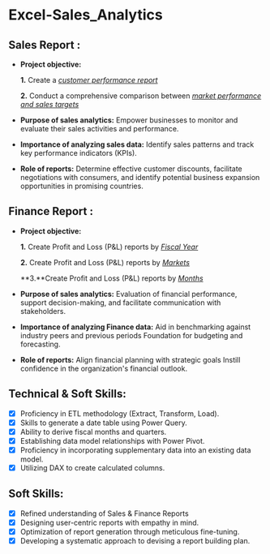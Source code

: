 # Excel-Sales_Analytics


## Sales Report :


- **Project objective:** 

    **1.** Create a _[customer performance report](https://https://github.com/jeetkumar19/Excel-Sales_Analytics/blob/main/Customer%20Performance%20Report.pdf)_

    **2.** Conduct a comprehensive comparison between _[market performance and sales targets](https://github.com/jeetkumar19/Excel-Sales_Analytics/blob/main/Market%20Performance%20vs%20Target%20Report.pdf)_

- **Purpose of sales analytics:** Empower businesses to monitor and evaluate their sales activities and performance.

- **Importance of analyzing sales data:** Identify sales patterns and track key performance indicators (KPIs).

- **Role of reports:** Determine effective customer discounts, facilitate negotiations with consumers, and identify potential business expansion opportunities in promising countries.


## Finance Report :

- **Project objective:** 

    **1.** Create Profit and Loss (P&L) reports by _[Fiscal Year](https://github.com/jeetkumar19/Excel-Sales_Analytics/blob/main/P%26L%20Statement%20by%20Fiscal%20Year.pdf)_

  **2.** Create Profit and Loss (P&L) reports by _[Markets](https://github.com/jeetkumar19/Excel-Sales_Analytics/blob/main/P%26L%20Statement%20by%20Markets.pdf)_

  **3.**Create Profit and  Loss (P&L) reports by _[Months](https://github.com/jeetkumar19/Excel-Sales_Analytics/blob/main/P%26L%20Statement%20by%20Months.pdf)_

- **Purpose of sales analytics:** Evaluation of financial performance, support decision-making, and facilitate communication with stakeholders.

- **Importance of analyzing Finance data:** Aid in benchmarking against industry peers and previous periods Foundation for budgeting and forecasting.

- **Role of reports:** Align financial planning with strategic goals Instill confidence in the organization's financial outlook.


## Technical & Soft Skills:
- [x]	Proficiency in ETL methodology (Extract, Transform, Load).
- [x]	Skills to generate a date table using Power Query.
- [x]	Ability to derive fiscal months and quarters.
- [x]	Establishing data model relationships with Power Pivot.
- [x]	Proficiency in incorporating supplementary data into an existing data model.
- [x]	Utilizing DAX to create calculated columns.

## Soft Skills:
- [x]	Refined understanding of Sales & Finance Reports
- [x]	Designing user-centric reports with empathy in mind.
- [x]	Optimization of report generation through meticulous fine-tuning.
- [x]	Developing a systematic approach to devising a report building plan.
